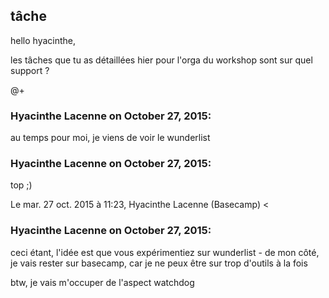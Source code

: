 ## tâche



hello hyacinthe,  
  
  
les tâches que tu as détaillées hier pour l'orga du workshop sont sur quel
support ?  
  
@+



### **Hyacinthe Lacenne** on October 27, 2015:



au temps pour moi, je viens de voir le wunderlist



### **Hyacinthe Lacenne** on October 27, 2015:



top ;)  
  
Le mar. 27 oct. 2015 à 11:23, Hyacinthe Lacenne (Basecamp) &lt;



### **Hyacinthe Lacenne** on October 27, 2015:



ceci étant, l'idée est que vous expérimentiez sur wunderlist - de mon côté, je
vais rester sur basecamp, car je ne peux être sur trop d'outils à la fois  
  
btw, je vais m'occuper de l'aspect watchdog



